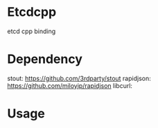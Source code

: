 Etcdcpp
=======
etcd cpp binding

Dependency
=======
stout: https://github.com/3rdparty/stout
rapidjson: https://github.com/miloyip/rapidjson
libcurl: 

Usage
=======
